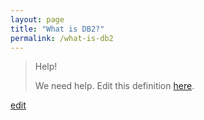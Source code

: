 ```yaml
---
layout: page
title: "What is DB2?"
permalink: /what-is-db2
---
```


> Help! 
> 
> We need help. Edit this definition <a href="https://github.com/and-digital/tech-definitions/blog/master/definitions/data/db2.md">here</a>.

<p class="edit-term"><a href="https://github.com/and-digital/tech-definitions/blog/master/definitions/data/db2.md">edit</a></p>
